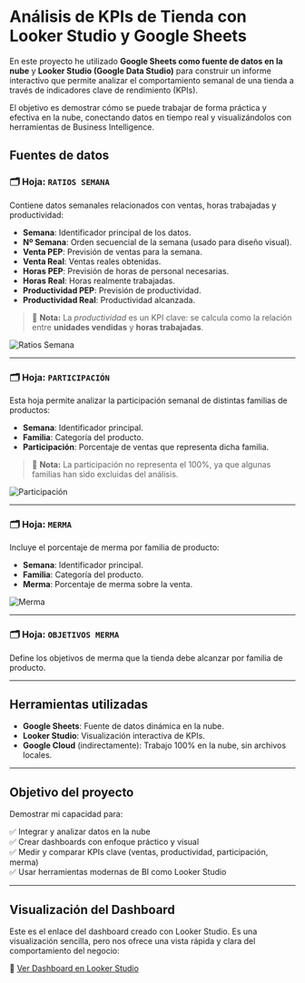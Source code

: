 # Análisis de KPIs de Tienda con Looker Studio y Google Sheets

En este proyecto he utilizado **Google Sheets como fuente de datos en la nube** y **Looker Studio (Google Data Studio)** para construir un informe interactivo que permite analizar el comportamiento semanal de una tienda a través de indicadores clave de rendimiento (KPIs).

El objetivo es demostrar cómo se puede trabajar de forma práctica y efectiva en la nube, conectando datos en tiempo real y visualizándolos con herramientas de Business Intelligence.

## Fuentes de datos

### 🗂 Hoja: `RATIOS SEMANA`

Contiene datos semanales relacionados con ventas, horas trabajadas y productividad:

- **Semana**: Identificador principal de los datos.
- **Nº Semana**: Orden secuencial de la semana (usado para diseño visual).
- **Venta PEP**: Previsión de ventas para la semana.
- **Venta Real**: Ventas reales obtenidas.
- **Horas PEP**: Previsión de horas de personal necesarias.
- **Horas Real**: Horas realmente trabajadas.
- **Productividad PEP**: Previsión de productividad.
- **Productividad Real**: Productividad alcanzada.

> 📌 **Nota:** La *productividad* es un KPI clave: se calcula como la relación entre **unidades vendidas** y **horas trabajadas**.

![Ratios Semana](https://github.com/user-attachments/assets/fe85e07c-ea60-4622-b496-4d2703a08b4a)

---

### 🗂 Hoja: `PARTICIPACIÓN`

Esta hoja permite analizar la participación semanal de distintas familias de productos:

- **Semana**: Identificador principal.
- **Familia**: Categoría del producto.
- **Participación**: Porcentaje de ventas que representa dicha familia.

> 📌 **Nota:** La participación no representa el 100%, ya que algunas familias han sido excluidas del análisis.

![Participación](https://github.com/user-attachments/assets/bc67cf41-696e-4f50-9fd8-5c2c03b31622)

---

### 🗂 Hoja: `MERMA`

Incluye el porcentaje de merma por familia de producto:

- **Semana**: Identificador principal.
- **Familia**: Categoría del producto.
- **Merma**: Porcentaje de merma sobre la venta.

![Merma](https://github.com/user-attachments/assets/93d2b0f0-872d-45af-8720-8b1612ad6df4)

---

### 🗂 Hoja: `OBJETIVOS MERMA`

Define los objetivos de merma que la tienda debe alcanzar por familia de producto.

---

## Herramientas utilizadas

- **Google Sheets**: Fuente de datos dinámica en la nube.
- **Looker Studio**: Visualización interactiva de KPIs.
- **Google Cloud** (indirectamente): Trabajo 100% en la nube, sin archivos locales.

---

## Objetivo del proyecto

Demostrar mi capacidad para:

✅ Integrar y analizar datos en la nube  
✅ Crear dashboards con enfoque práctico y visual  
✅ Medir y comparar KPIs clave (ventas, productividad, participación, merma)  
✅ Usar herramientas modernas de BI como Looker Studio

---

## Visualización del Dashboard

Este es el enlace del dashboard creado con Looker Studio. Es una visualización sencilla, pero nos ofrece una vista rápida y clara del comportamiento del negocio:

🔗 [Ver Dashboard en Looker Studio](https://lookerstudio.google.com/s/rw1NQMLw_eQ)
